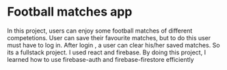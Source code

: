 # Football matches app

In this project, users can enjoy some football matches of different competetions. User can save their favourite matches, but to do this user must have to log in. After login , a user can clear his/her saved matches. So its a fullstack project. I used react and firebase. By doing this project, I learned how to use firebase-auth and firebase-firestore efficiently 
